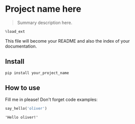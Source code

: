# Project name here
> Summary description here.


```python
%load_ext
```

This file will become your README and also the index of your documentation.

## Install

`pip install your_project_name`

## How to use

Fill me in please! Don't forget code examples:

```python
say_hello('oliver')
```




    'Hello oliver!'


